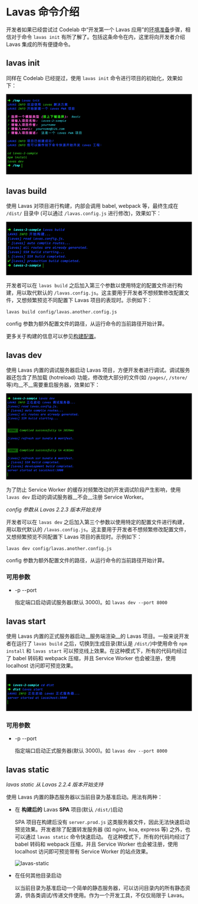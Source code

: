 # Lavas 命令介绍

开发者如果已经尝试过 Codelab 中“开发第一个 Lavas 应用”的[环境准备](/codelab/get-started/prepare)步骤，相信对于命令 `lavas init` 有所了解了。包括这条命令在内，这里将向开发者介绍 Lavas 集成的所有便捷命令。

## lavas init

同样在 Codelab 已经提过，使用 `lavas init` 命令进行项目的初始化，效果如下：

![lava init](./images/lavas-init.png)

## lavas build

使用 Lavas 对项目进行构建，内部会调用 babel, webpack 等，最终生成在 `/dist/` 目录中 (可以通过 `/lavas.config.js` 进行修改)，效果如下：

![lavas-build](./images/lavas-build.png)

开发者可以在 `lavas build` 之后加入第三个参数以使用特定的配置文件进行构建，用以取代默认的 `/lavas.config.js`。这主要用于开发者不想频繁修改配置文件，又想频繁预览不同配置下 Lavas 项目的表现时。示例如下：

```
lavas build config/lavas.another.config.js
```

config 参数为额外配置文件的路径，从运行命令的当前路径开始计算。

更多关于构建的信息可以参见[构建配置](/guide/v2/advanced/build-config)。

## lavas dev

使用 Lavas 内置的调试服务器启动 Lavas 项目，方便开发者进行调试。调试服务器还包含了热加载 (hotreload) 功能，修改绝大部分的文件(如 `/pages/`, `/store/` 等)均__不__需要重启服务器，效果如下：

![lavas-dev](./images/lavas-dev.png)

为了防止 Service Worker 的缓存对频繁改动的开发调试阶段产生影响，使用 `lavas dev` 启动的调试服务器__不会__注册 Service Worker。

*config 参数从 Lavas 2.2.3 版本开始支持*

开发者可以在 `lavas dev` 之后加入第三个参数以使用特定的配置文件进行构建，用以取代默认的 `/lavas.config.js`。这主要用于开发者不想频繁修改配置文件，又想频繁预览不同配置下 Lavas 项目的表现时。示例如下：

```
lavas dev config/lavas.another.config.js
```

config 参数为额外配置文件的路径，从运行命令的当前路径开始计算。

### 可用参数

* -p --port

    指定端口启动调试服务器(默认 3000)。如 `lavas dev --port 8000`

## lavas start

使用 Lavas 内置的正式服务器启动__服务端渲染__的 Lavas 项目。一般来说开发者在运行了 `lavas build` 之后，切换到生成目录(默认是 `/dist/`)中使用命令 `npm install` 和 `lavas start` 可以预览线上效果。在这种模式下，所有的代码均经过了 babel 转码和 webpack 压缩，并且 Service Worker 也会被注册，使用 localhost 访问即可预览效果。

![lavas-start](./images/lavas-start.png)

### 可用参数

* -p --port

    指定端口启动正式服务器(默认 3000)。如 `lavas dev --port 8000`

## lavas static

*lavas static 从 Lavas 2.2.4 版本开始支持*

使用 Lavas 内置的静态服务器以当前目录为基准启动。用法有两种：

* 在 __构建后的__ Lavas __SPA__ 项目(默认 `/dist/`)启动

    SPA 项目在构建后没有 `server.prod.js` 这类服务器文件，因此无法快速启动预览效果。开发者除了配置转发服务器 (如 nginx, koa, express 等) 之外，也可以通过 `lavas static` 命令快速启动。
    在这种模式下，所有的代码均经过了 babel 转码和 webpack 压缩，并且 Service Worker 也会被注册，使用 localhost 访问即可预览带有 Service Worker 的站点效果。

    ![lavas-static](https://boscdn.baidu.com/assets/lavas/codelab/lavas-static-2.png)

* 在任何其他目录启动

    以当前目录为基准启动一个简单的静态服务器，可以访问目录内的所有静态资源，供各类调试/传递文件使用。作为一个开发工具，不仅仅局限于 Lavas。
